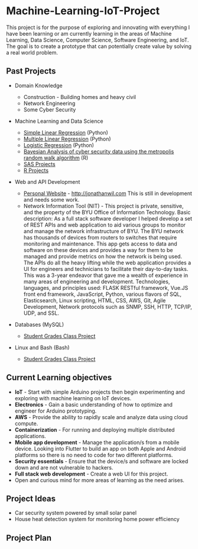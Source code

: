 # Machine-Learning-IoT-Project
This project is for the purpose of exploring and innovating with everything I have been learning or am currently learning in the areas of Machine Learning, Data Science, Computer Science, Software Engineering, and IoT. The goal is to create a prototype that can potentially create value by solving a real world problem.

## Past Projects
* Domain Knowledge
  * Construction - Building homes and heavy civil
  * Network Engineering
  * Some Cyber Security 
* Machine Learning and Data Science 
  * [Simple Linear Regression](https://github.com/jonwilami323/Technical-Reports/blob/master/Statistical-Reports/RegressionAnalysisOnCarPollutionAtUniversityIntersection.pdf) (Python) 
  * [Multiple Linear Regression](https://github.com/jonwilami323/Technical-Reports/blob/master/Statistical-Reports/RegressionAnalysisOnCarPollutionAtUniversityIntersection.pdf) (Python) 
  * [Logistic Regression](https://github.com/jonwilami323/Technical-Reports/blob/master/Statistical-Reports/RegressionAnalysisOnCarPollutionAtUniversityIntersection.pdf) (Python) 
  * [Bayesian Analysis of cyber security data using the metropolis random walk algorithm](https://github.com/jonwilami323/Technical-Reports/blob/master/Statistical-Reports/RegressionAnalysisOnCarPollutionAtUniversityIntersection.pdf) (R)
  * [SAS Projects](https://github.com/jonwilami323/SAS_Projects)
  * [R Projects](https://github.com/jonwilami323/R_Projects) 
   
* Web and API Development
  * [Personal Website](https://github.com/jonwilami323/Personal-Website) - http://jonathanwil.com This is still in development and needs some work. 
  * Network Information Tool (NIT) - This project is private, sensitive, and the property of the BYU Office of Information Technology. Basic description: As a full stack software developer I helped develop a set of REST APIs and web application to aid various groups to monitor and manage the network infrastructure of BYU. The BYU network has thousands of devices from routers to switches that require monitoring and maintenance. This app gets access to data and software on these devices and provides a way for them to be managed and provide metrics on how the network is being used. The APIs do all the heavy lifting while the web application provides a UI for engineers and technicians to facilitate their day-to-day tasks. This was a 3-year endeavor that gave me a wealth of experience in many areas of engineering and development. Technologies, languages, and principles used: FLASK RESTful framework, Vue.JS front end framework, JavaScript, Python, various flavors of SQL, Elasticsearch, Linux scripting, HTML, CSS, AWS, Git, Agile Development, Network protocols such as SNMP, SSH, HTTP, TCP/IP, UDP, and SSL. 
  
* Databases (MySQL)
  * [Student Grades Class Project](https://github.com/jonwilami323/MySQL-Student-Grades-Project)
  
* Linux and Bash (Bash) 
  * [Student Grades Class Project](https://github.com/jonwilami323/BashStudentGradesProject)
  
## Current Learning objectives

* **IoT** - Start with simple Arduino projects then begin experimenting and exploring with machine learning on IoT devices.    
* **Electronics** - Gain a basic understanding of how to optimize and engineer for Arduino prototyping.  
* **AWS** - Provide the ability to rapidly scale and analyze data using cloud compute.  
* **Containerization** - For running and deploying multiple distributed applications. 
* **Mobile app development** - Manage the application/s from a mobile device. Looking into Flutter to build an app on both Apple and Android platforms so there is no need to code for two different platforms.  
* **Security essentials** - Ensure that the device/s and software are locked down and are not vulnerable to hackers.
* **Full stack web development** - Create a web UI for this project. 
* Open and curious mind for more areas of learning as the need arises. 

## Project Ideas
* Car security system powered by small solar panel
* House heat detection system for monitoring home power efficiency

## Project Plan
